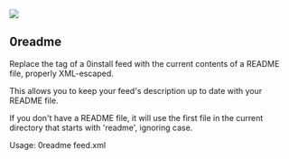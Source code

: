 <img src="http://gfxmonk.net/dist/status/project/0readme.png">

0readme
------

Replace the <description> tag of a 0install feed with the
current contents of a README file, properly XML-escaped.

This allows you to keep your feed's description up to date
with your README file.

If you don't have a README file, it will use the first file
in the current directory that starts with 'readme', ignoring
case.

Usage:
	0readme feed.xml

